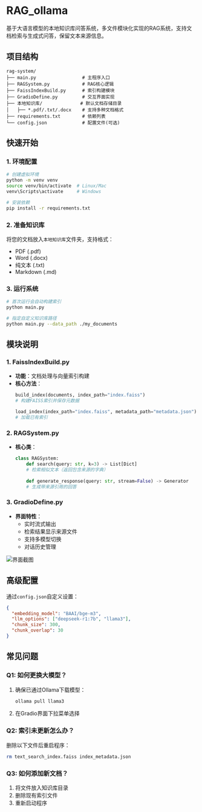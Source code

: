 # RAG_ollama
基于大语言模型的本地知识库问答系统，多文件模块化实现的RAG系统，支持文档检索与生成式问答，保留文本来源信息。

## 项目结构

```
rag-system/
├── main.py                 # 主程序入口
├── RAGSystem.py            # RAG核心逻辑
├── FaissIndexBuild.py      # 索引构建模块
├── GradioDefine.py         # 交互界面实现
├── 本地知识库/              # 默认文档存储目录
│   ├── *.pdf/.txt/.docx    # 支持多种文档格式
├── requirements.txt        # 依赖列表
└── config.json             # 配置文件(可选)
```

## 快速开始

### 1. 环境配置

```bash
# 创建虚拟环境
python -m venv venv
source venv/bin/activate  # Linux/Mac
venv\Scripts\activate     # Windows

# 安装依赖
pip install -r requirements.txt
```

### 2. 准备知识库

将您的文档放入`本地知识库`文件夹，支持格式：
- PDF (.pdf)
- Word (.docx)
- 纯文本 (.txt)
- Markdown (.md)

### 3. 运行系统

```bash
# 首次运行会自动构建索引
python main.py

# 指定自定义知识库路径
python main.py --data_path ./my_documents
```

## 模块说明

### 1. FaissIndexBuild.py

- **功能**：文档处理与向量索引构建
- **核心方法**：
  ```python
  build_index(documents, index_path="index.faiss")
  # 构建FAISS索引并保存元数据
  
  load_index(index_path="index.faiss", metadata_path="metadata.json")
  # 加载已有索引
  ```

### 2. RAGSystem.py

- **核心类**：
  ```python
  class RAGSystem:
      def search(query: str, k=3) -> List[Dict]
      # 检索相似文本（返回包含来源的字典）
      
      def generate_response(query: str, stream=False) -> Generator
      # 生成带来源引用的回答
  ```

### 3. GradioDefine.py

- **界面特性**：
  - 实时流式输出
  - 检索结果显示来源文件
  - 支持多模型切换
  - 对话历史管理

![界面截图](assets/ui_screenshot.png)

## 高级配置

通过`config.json`自定义设置：

```json
{
  "embedding_model": "BAAI/bge-m3",
  "llm_options": ["deepseek-r1:7b", "llama3"],
  "chunk_size": 300,
  "chunk_overlap": 30
}
```

## 常见问题

### Q1: 如何更换大模型？
1. 确保已通过Ollama下载模型：
   ```bash
   ollama pull llama3
   ```
2. 在Gradio界面下拉菜单选择

### Q2: 索引未更新怎么办？
删除以下文件后重启程序：
```bash
rm text_search_index.faiss index_metadata.json
```

### Q3: 如何添加新文档？
1. 将文件放入知识库目录
2. 删除现有索引文件
3. 重新启动程序
